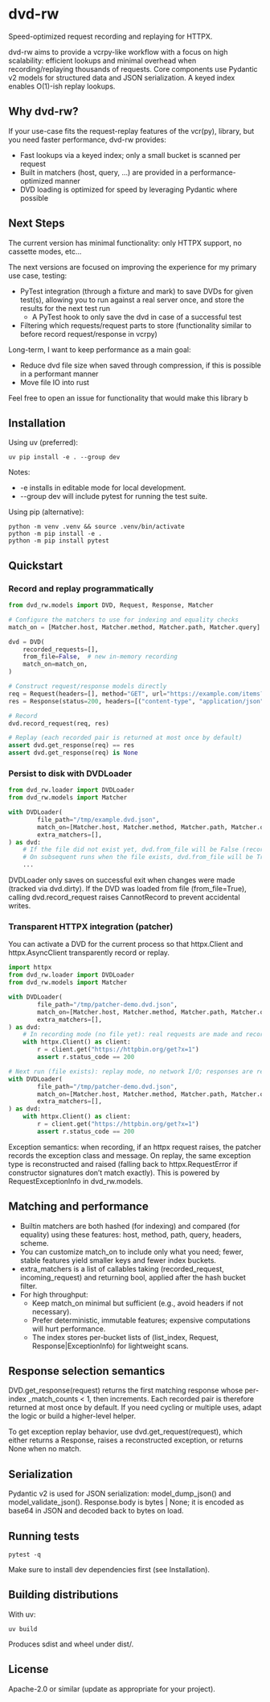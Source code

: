 # dvd-rw

Speed-optimized request recording and replaying for HTTPX.

dvd-rw aims to provide a vcrpy-like workflow with a focus on high scalability: efficient lookups and minimal overhead
when recording/replaying thousands of requests. Core components use Pydantic v2 models for structured data and JSON
serialization. A keyed index enables O(1)-ish replay lookups.

## Why dvd-rw?

If your use-case fits the request-replay features of the vcr(py), library, but you need faster performance,
dvd-rw provides:

- Fast lookups via a keyed index; only a small bucket is scanned per request
- Built in matchers (host, query, ...) are provided in a performance-optimized manner
- DVD loading is optimized for speed by leveraging Pydantic where possible

## Next Steps

The current version has minimal functionality: only HTTPX support, no cassette modes, etc...

The next versions are focused on improving the experience for my primary use case, testing:

- PyTest integration (through a fixture and mark) to save DVDs for given test(s), allowing you to run against a real
  server once, and store the results for the next test run
    - A PyTest hook to only save the dvd in case of a successful test
- Filtering which requests/request parts to store (functionality similar to before record request/response in vcrpy)

Long-term, I want to keep performance as a main goal:

- Reduce dvd file size when saved through compression, if this is possible in a performant manner
- Move file IO into rust

Feel free to open an issue for functionality that would make this library b

## Installation

Using uv (preferred):

```
uv pip install -e . --group dev
```

Notes:

- -e installs in editable mode for local development.
- --group dev will include pytest for running the test suite.

Using pip (alternative):

```
python -m venv .venv && source .venv/bin/activate
python -m pip install -e .
python -m pip install pytest
```

## Quickstart

### Record and replay programmatically

```python
from dvd_rw.models import DVD, Request, Response, Matcher

# Configure the matchers to use for indexing and equality checks
match_on = [Matcher.host, Matcher.method, Matcher.path, Matcher.query]

dvd = DVD(
    recorded_requests=[],
    from_file=False,  # new in-memory recording
    match_on=match_on,
)

# Construct request/response models directly
req = Request(headers=[], method="GET", url="https://example.com/items?id=1")
res = Response(status=200, headers=[("content-type", "application/json")], body=b"ok")

# Record
dvd.record_request(req, res)

# Replay (each recorded pair is returned at most once by default)
assert dvd.get_response(req) == res
assert dvd.get_response(req) is None
```

### Persist to disk with DVDLoader

```python
from dvd_rw.loader import DVDLoader
from dvd_rw.models import Matcher

with DVDLoader(
        file_path="/tmp/example.dvd.json",
        match_on=[Matcher.host, Matcher.method, Matcher.path, Matcher.query],
        extra_matchers=[],
) as dvd:
    # If the file did not exist yet, dvd.from_file will be False (recording allowed)
    # On subsequent runs when the file exists, dvd.from_file will be True (replay only)
    ...
```

DVDLoader only saves on successful exit when changes were made (tracked via dvd.dirty). If the DVD was loaded from
file (from_file=True), calling dvd.record_request raises CannotRecord to prevent accidental writes.

### Transparent HTTPX integration (patcher)

You can activate a DVD for the current process so that httpx.Client and httpx.AsyncClient transparently record or
replay.

```python
import httpx
from dvd_rw.loader import DVDLoader
from dvd_rw.models import Matcher

with DVDLoader(
        file_path="/tmp/patcher-demo.dvd.json",
        match_on=[Matcher.host, Matcher.method, Matcher.path, Matcher.query],
        extra_matchers=[],
) as dvd:
    # In recording mode (no file yet): real requests are made and recorded
    with httpx.Client() as client:
        r = client.get("https://httpbin.org/get?x=1")
        assert r.status_code == 200

# Next run (file exists): replay mode, no network I/O; responses are returned from the recorded data.
with DVDLoader(
        file_path="/tmp/patcher-demo.dvd.json",
        match_on=[Matcher.host, Matcher.method, Matcher.path, Matcher.query],
        extra_matchers=[],
) as dvd:
    with httpx.Client() as client:
        r = client.get("https://httpbin.org/get?x=1")
        assert r.status_code == 200
```

Exception semantics: when recording, if an httpx request raises, the patcher records the exception class and message. On
replay, the same exception type is reconstructed and raised (falling back to httpx.RequestError if constructor
signatures don’t match exactly). This is powered by RequestExceptionInfo in dvd_rw.models.

## Matching and performance

- Builtin matchers are both hashed (for indexing) and compared (for equality) using these features: host, method, path,
  query, headers, scheme.
- You can customize match_on to include only what you need; fewer, stable features yield smaller keys and fewer index
  buckets.
- extra_matchers is a list of callables taking (recorded_request, incoming_request) and returning bool, applied after
  the hash bucket filter.
- For high throughput:
    - Keep match_on minimal but sufficient (e.g., avoid headers if not necessary).
    - Prefer deterministic, immutable features; expensive computations will hurt performance.
    - The index stores per-bucket lists of (list_index, Request, Response|ExceptionInfo) for lightweight scans.

## Response selection semantics

DVD.get_response(request) returns the first matching response whose per-index _match_counts < 1, then increments. Each
recorded pair is therefore returned at most once by default. If you need cycling or multiple uses, adapt the logic or
build a higher-level helper.

To get exception replay behavior, use dvd.get_request(request), which either returns a Response, raises a reconstructed
exception, or returns None when no match.

## Serialization

Pydantic v2 is used for JSON serialization: model_dump_json() and model_validate_json(). Response.body is bytes | None;
it is encoded as base64 in JSON and decoded back to bytes on load.

## Running tests

```
pytest -q
```

Make sure to install dev dependencies first (see Installation).

## Building distributions

With uv:

```
uv build
```

Produces sdist and wheel under dist/.

## License

Apache-2.0 or similar (update as appropriate for your project).
